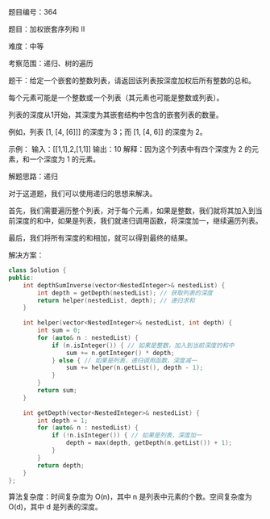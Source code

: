 题目编号：364

题目：加权嵌套序列和 II

难度：中等

考察范围：递归、树的遍历

题干：给定一个嵌套的整数列表，请返回该列表按深度加权后所有整数的总和。

每个元素可能是一个整数或一个列表（其元素也可能是整数或列表）。

列表的深度从1开始，其深度为其嵌套结构中包含的嵌套列表的数量。

例如，列表 [1, [4, [6]]] 的深度为 3；而 [1, [4, 6]] 的深度为 2。

示例：
输入：[[1,1],2,[1,1]]
输出：10 
解释：因为这个列表中有四个深度为 2 的元素，和一个深度为 1 的元素。

解题思路：递归

对于这道题，我们可以使用递归的思想来解决。

首先，我们需要遍历整个列表，对于每个元素，如果是整数，我们就将其加入到当前深度的和中，如果是列表，我们就递归调用函数，将深度加一，继续遍历列表。

最后，我们将所有深度的和相加，就可以得到最终的结果。

解决方案：

```cpp
class Solution {
public:
    int depthSumInverse(vector<NestedInteger>& nestedList) {
        int depth = getDepth(nestedList); // 获取列表的深度
        return helper(nestedList, depth); // 递归求和
    }
    
    int helper(vector<NestedInteger>& nestedList, int depth) {
        int sum = 0;
        for (auto& n : nestedList) {
            if (n.isInteger()) { // 如果是整数，加入到当前深度的和中
                sum += n.getInteger() * depth;
            } else { // 如果是列表，递归调用函数，深度减一
                sum += helper(n.getList(), depth - 1);
            }
        }
        return sum;
    }
    
    int getDepth(vector<NestedInteger>& nestedList) {
        int depth = 1;
        for (auto& n : nestedList) {
            if (!n.isInteger()) { // 如果是列表，深度加一
                depth = max(depth, getDepth(n.getList()) + 1);
            }
        }
        return depth;
    }
};
```

算法复杂度：时间复杂度为 O(n)，其中 n 是列表中元素的个数。空间复杂度为 O(d)，其中 d 是列表的深度。